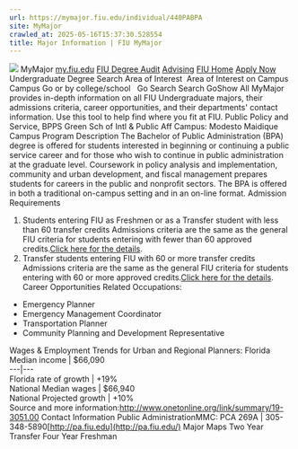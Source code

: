 ```yaml
---
url: https://mymajor.fiu.edu/individual/440PABPA
site: MyMajor
crawled_at: 2025-05-16T15:37:30.528554
title: Major Information | FIU MyMajor
---
```


![](https://mymajor.fiu.edu/assets/logo-T4VPR2BI.png)
MyMajor
[my.fiu.edu](https://my.fiu.edu/)
[FIU Degree Audit](https://dasa.fiu.edu/all-departments/advising/panther-success-hub/panther-degree-audit/)
[Advising](https://advising.fiu.edu)
[FIU Home](https://www.fiu.edu/)
[Apply Now](https://admissions.fiu.edu/)
Undergraduate Degree Search
Area of Interest
​
Area of Interest
on
Campus
​
Campus
Go
or by college/school
​
​
Go
Search
Search
GoShow All
MyMajor provides in-depth information on all FIU Undergraduate majors, their admissions criteria, career opportunities, and their departments' contact information. Use this tool to help find where you fit at FIU.
Public Policy and Service,
BPPS
Green Sch of Intl & Public Aff
Campus:
Modesto Maidique Campus
Program Description
The Bachelor of Public Administration (BPA) degree is offered for students interested in beginning or continuing a public service career and for those who wish to continue in public administration at the graduate level. Coursework in policy analysis and implementation, community and urban development, and fiscal management prepares students for careers in the public and nonprofit sectors. The BPA is offered in both a traditional on-campus setting and in an on-line format.
Admission Requirements
1. Students entering FIU as Freshmen or as a Transfer student with less than 60 transfer credits
Admissions criteria are the same as the general FIU criteria for students entering with fewer than 60 approved credits.[Click here for the details](http://admissions.fiu.edu/apply/freshman/).
2. Transfer students entering FIU with 60 or more transfer credits
Admissions criteria are the same as the general FIU criteria for students entering with 60 or more approved credits.[Click here for the details](http://admissions.fiu.edu/apply/transfer/).
Career Opportunities
Related Occupations:
  * Emergency Planner
  * Emergency Management Coordinator
  * Transportation Planner
  * Community Planning and Development Representative


Wages & Employment Trends for Urban and Regional Planners:
Florida Median income | $66,090  
---|---  
Florida rate of growth | +19%  
National Median wages | $66,940  
National Projected growth | +10%  
Source and more information:<http://www.onetonline.org/link/summary/19-3051.00>
Contact Information
Public AdministrationMMC: PCA 269A | 305-348-5890[http://pa.fiu.edu](http://pa.fiu.edu/)
Major Maps
Two Year Transfer
Four Year Freshman

